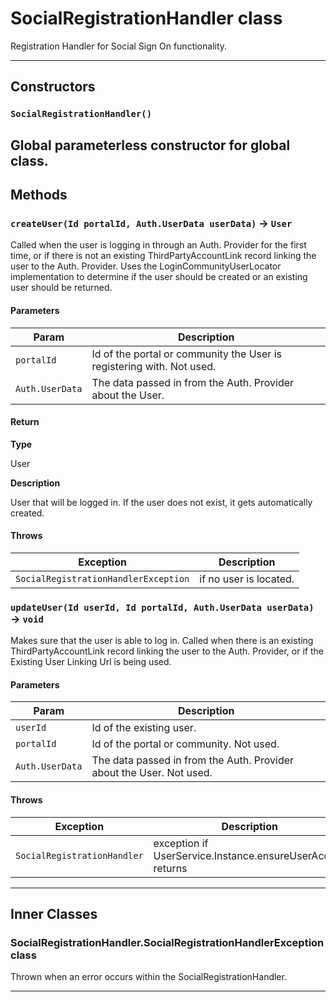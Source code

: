 # SocialRegistrationHandler class

Registration Handler for Social Sign On functionality.

---
## Constructors
### `SocialRegistrationHandler()`

Global parameterless constructor for global class.
---
## Methods
### `createUser(Id portalId, Auth.UserData userData)` → `User`

Called when the user is logging in through an Auth. Provider for the first time, or if there is not an existing ThirdPartyAccountLink record linking the user to the Auth. Provider. Uses the LoginCommunityUserLocator implementation to determine if the user should be created or an existing user should be returned.

#### Parameters
|Param|Description|
|-----|-----------|
|`portalId` |  Id of the portal or community the User is registering with. Not used. |
|`Auth.UserData` |  The data passed in from the Auth. Provider about the User. |

#### Return

**Type**

User

**Description**

User that will be logged in. If the user does not exist, it gets automatically created.

#### Throws
|Exception|Description|
|---------|-----------|
|`SocialRegistrationHandlerException` |  if no user is located. |

### `updateUser(Id userId, Id portalId, Auth.UserData userData)` → `void`

Makes sure that the user is able to log in. Called when there is an existing ThirdPartyAccountLink record linking the user to the Auth. Provider, or if the Existing User Linking Url is being used.

#### Parameters
|Param|Description|
|-----|-----------|
|`userId` |  Id of the existing user. |
|`portalId` |  Id of the portal or community. Not used. |
|`Auth.UserData` |  The data passed in from the Auth. Provider about the User. Not used. |

#### Throws
|Exception|Description|
|---------|-----------|
|`SocialRegistrationHandler` |  exception if UserService.Instance.ensureUserAccess returns |

---
## Inner Classes

### SocialRegistrationHandler.SocialRegistrationHandlerException class

Thrown when an error occurs within the SocialRegistrationHandler.

---

